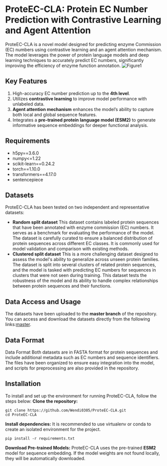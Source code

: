 # ProteEC-CLA: Protein EC Number Prediction with Contrastive Learning and Agent Attention
ProteEC-CLA is a novel model designed for predicting enzyme Commission (EC) numbers using contrastive learning and an agent attention mechanism. The model leverages the power of protein language models and deep learning techniques to accurately predict EC numbers, significantly improving the efficiency of enzyme function annotation.
![Figure1](https://github.com/user-attachments/assets/731a950a-8d5b-49ba-97c3-41c62e8ed23e)
## Key Features
1. High-accuracy EC number prediction up to the **4th level**.  
2. Utilizes **contrastive learning** to improve model performance with unlabeled data.  
3. **Agent attention mechanism** enhances the model’s ability to capture both local and global sequence features.  
4. Integrates a **pre-trained protein language model (ESM2)** to generate informative sequence embeddings for deeper functional analysis.
## Requirements
* h5py==3.6.0  
* numpy<=1.22  
* scikit-learn==0.24.2  
* torch==1.10.0  
* transformers==4.17.0  
* sentencepiece  
## Datasets
ProteEC-CLA has been tested on two independent and representative datasets:  
* **Random split dataset**
   This dataset contains labeled protein sequences that have been annotated with enzyme commission (EC) numbers. It serves as a benchmark for evaluating the performance of the model. The dataset is carefully curated to ensure a balanced distribution of protein sequences across different EC classes. It is commonly used for model validation and comparison with existing methods.  
* **Clustered split dataset**
  This is a more challenging dataset designed to assess the model's ability to generalize across unseen protein families. The dataset is split into several clusters of related protein sequences, and the model is tasked with predicting EC numbers for sequences in clusters that were not seen during training. This dataset tests the robustness of the model and its ability to handle complex relationships between protein sequences and their functions.
## Data Access and Usage
The datasets have been uploaded to the **master branch** of the repository. You can access and download the datasets directly from the following links:[master](https://github.com/Wendi0305/ProteEC-CLA/master).
## Data Format
Data Format
Both datasets are in FASTA format for protein sequences and include additional metadata such as EC numbers and sequence identifiers. The files have been organized to ensure easy integration into the model, and scripts for preprocessing are also provided in the repository.
## Installation
To install and set up the environment for running ProteEC-CLA, follow the steps below:
**Clone the repository:**
```
git clone https://github.com/Wendi0305/ProteEC-CLA.git
cd ProteEC-CLA
```
**Install dependencies:**
It is recommended to use virtualenv or conda to create an isolated environment for the project.
```
pip install -r requirements.txt
```
**Download Pre-trained Models:**
ProteEC-CLA uses the pre-trained **ESM2** model for sequence embedding. If the model weights are not found locally, they will be automatically downloaded.
